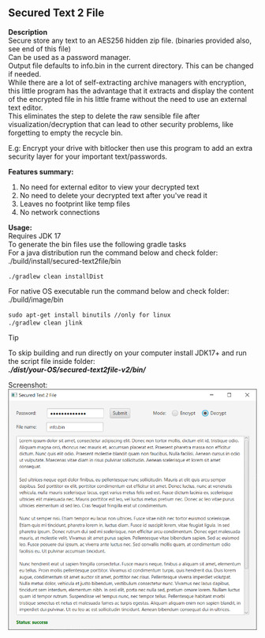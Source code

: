 Secured Text 2 File
--
**Description**<br/>
Secure store any text to an AES256 hidden zip file. (binaries provided also, see end of this file) <br/>
Can be used as a password manager.<br/>
Output file defaults to info.bin in the current directory. This can be changed if needed. <br/>
While there are a lot of self-extracting archive managers with encryption, this little 
program has the advantage that it extracts and display the content of the encrypted file in his little frame without the need to use an external text editor.<br/>
This eliminates the step to delete the raw sensible file after visualization/decryption that can lead to other security problems, like forgetting to empty the recycle bin.<br/>

E.g: Encrypt your drive with bitlocker then use this program to add an extra security layer for your important text/passwords.

**Features summary:**
1) No need for external editor to view your decrypted text
2) No need to delete your decrypted text after you've read it
3) Leaves no footprint like temp files
4) No network connections

**Usage:**<br/>
Requires JDK 17<br/>
To generate the bin files use the following gradle tasks<br/>
For a java distribution run the command below and check folder: ./build/install/secured-text2file/bin<br/>
```
./gradlew clean installDist
```
For native OS executable run the command below and check folder: ./build/image/bin
```
sudo apt-get install binutils //only for linux
./gradlew clean jlink 
```

> [!TIP]
> To skip building and run directly on your computer install JDK17+ and run the script file inside folder:<br/>
> ***./dist/your-OS/secured-text2file-v2/bin/***


Screenshot:<br/>
![Screenshot](screen1.png)